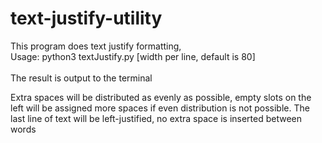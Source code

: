 # text-justify-utility
This program does text justify formatting,<br>
Usage: python3 textJustify.py <text file name> [width per line, default is 80]<br><br>
The result is output to the terminal

Extra spaces will be distributed as evenly as possible, empty slots on the left will be assigned more spaces if even distribution is not possible. The last line of text will be left-justified, no extra space is inserted between words
